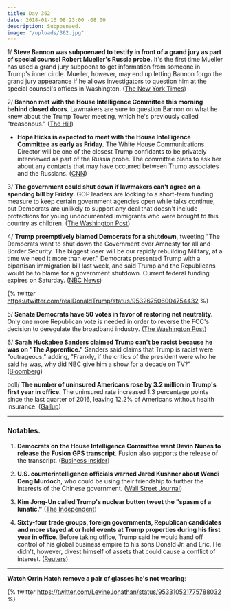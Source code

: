 ```yaml
---
title: Day 362
date: 2018-01-16 08:23:00 -08:00
description: Subpoenaed.
image: "/uploads/362.jpg"
---
```


1/ **Steve Bannon was subpoenaed to testify in front of a grand jury as part of special counsel Robert Mueller's Russia probe.** It's the first time Mueller has used a grand jury subpoena to get information from someone in Trump's inner circle. Mueller, however, may end up letting Bannon forgo the grand jury appearance if he allows investigators to question him at the special counsel's offices in Washington. ([The New York Times](https://www.nytimes.com/2018/01/16/us/politics/steve-bannon-mueller-russia-subpoena.html?_r=0&smid=tw-nytimes&smtyp=cur))

2/ **Bannon met with the House Intelligence Committee this morning behind closed doors**. Lawmakers are sure to question Bannon on what he knew about the Trump Tower meeting, which he's previously called "treasonous." ([The Hill](http://thehill.com/policy/national-security/369109-bannon-gives-closed-door-testimony-to-house-intel-panel))

* **Hope Hicks is expected to meet with the House Intelligence Committee as early as Friday.** The White House Communications Director will be one of the closest Trump confidants to be privately interviewed as part of the Russia probe. The committee plans to ask her about any contacts that may have occurred between Trump associates and the Russians. ([CNN](http://www.cnn.com/2018/01/15/politics/hope-hicks-congress-testify/index.html))

3/ **The government could shut down if lawmakers can't agree on a spending bill by Friday.** GOP leaders are looking to a short-term funding measure to keep certain government agencies open while talks continue, but Democrats are unlikely to support any deal that doesn't include protections for young undocumented immigrants who were brought to this country as children. ([The Washington Post](https://www.washingtonpost.com/politics/shutdown-looms-as-republicans-seek-short-term-spending-deal-for-government/2018/01/15/4984c5aa-fa24-11e7-8f66-2df0b94bb98a_story.html?utm_term=.b1136a269139))

4/ **Trump preemptively blamed Democrats for a shutdown**, tweeting "The Democrats want to shut down the Government over Amnesty for all and Border Security. The biggest loser will be our rapidly rebuilding Military, at a time we need it more than ever." Democrats presented Trump with a bipartisan immigration bill last week, and said Trump and the Republicans would be to blame for a government shutdown. Current federal funding expires on Saturday. ([NBC News](https://www.nbcnews.com/politics/donald-trump/trump-blames-democrats-looming-government-shutdown-n837951))

{% twitter https://twitter.com/realDonaldTrump/status/953267506004754432 %}

5/ **Senate Democrats have 50 votes in favor of restoring net neutrality.** Only one more Republican vote is needed in order to reverse the FCC's decision to deregulate the broadband industry. ([The Washington Post](https://www.washingtonpost.com/news/the-switch/wp/2018/01/15/the-senates-push-to-overrule-the-fcc-on-net-neutrality-now-has-50-votes-democrats-say/?utm_term=.81103c02ef18))

6/ **Sarah Huckabee Sanders claimed Trump can't be racist because he was on "The Apprentice."** Sanders said claims that Trump is racist were "outrageous," adding, "Frankly, if the critics of the president were who he said he was, why did NBC give him a show for a decade on TV?" ([Bloomberg](https://www.bloomberg.com/news/articles/2018-01-16/sanders-defends-trump-as-not-racist-citing-apprentice-tv-role))

poll/ **The number of uninsured Americans rose by 3.2 million in Trump's first year in office**. The uninsured rate increased 1.3 percentage points since the last quarter of 2016, leaving 12.2% of Americans without health insurance. ([Gallup](http://news.gallup.com/poll/225383/uninsured-rate-steady-fourth-quarter-2017.aspx))

---

### Notables.

1. **Democrats on the House Intelligence Committee want Devin Nunes to release the Fusion GPS transcript**. Fusion also supports the release of the transcript. ([Business Insider](http://www.businessinsider.com/house-democrats-fusion-gps-want-nunes-to-release-interview-transcript-2018-1))

2. **U.S. counterintelligence officials warned Jared Kushner about Wendi Deng Murdoch**, who could be using their friendship to further the interests of the Chinese government. ([Wall Street Journal](https://www.wsj.com/articles/u-s-warned-jared-kushner-about-wendi-deng-murdoch-1516052072))

3. **Kim Jong-Un called Trump's nuclear button tweet the "spasm of a lunatic."** ([The Independent](https://www.independent.co.uk/news/world/asia/north-korea-donald-trump-nuclear-twitter-us-kim-jong-un-reaction-weapons-a8161281.html))

4. **Sixty-four trade groups, foreign governments, Republican candidates and more stayed at or held events at Trump properties during his first year in office**. Before taking office, Trump said he would hand off control of his global business empire to his sons Donald Jr. and Eric. He didn't, however, divest himself of assets that could cause a conflict of interest. ([Reuters](https://www.reuters.com/article/us-usa-trump-business/foreign-governments-candidates-trade-groups-spent-at-trump-properties-report-idUSKBN1F50DM))

---

**Watch Orrin Hatch remove a pair of glasses he's not wearing**:

{% twitter https://twitter.com/LevineJonathan/status/953310521775788032 %}
